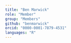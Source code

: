 ```yaml
---
title: "Ben Marwick"
role: "Member"
group: "Members"
github: "benmarwick"
orcid: "0000-0001-7879-4531"
languages: "R"
---
```

